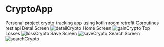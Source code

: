 # CryptoApp
Personal project
crypto tracking app using kotlin
room retrofit Coroutines rest api
Detal Screen
![detailCrypto](https://user-images.githubusercontent.com/118521773/214482128-3562b74c-5b32-45e5-b5ec-f4e667b00901.png) 
Home Screen
![gainCrypto](https://user-images.githubusercontent.com/118521773/214482151-6907d5a8-a391-42fe-b8d9-22b1dbd66b2f.png)
Top Losses 
![lossCrypto](https://user-images.githubusercontent.com/118521773/214482164-4f7f04ca-7664-4f1a-ba77-720be9b474bd.png) 
Save Screen
![saveCrypto](https://user-images.githubusercontent.com/118521773/214482180-932a76ae-3ef3-47be-8220-387f285a1dbf.png)
Search Screen
![searchCrypto](https://user-images.githubusercontent.com/118521773/214482187-366e70dd-c6f9-4ba4-919c-7f83c5c4c37b.png)
